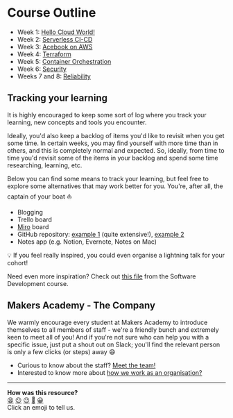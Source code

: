 # Course Outline

- Week 1: [Hello Cloud World!](hello-cloud-world/)
- Week 2: [Serverless CI-CD](serverless-cicd/)
- Week 3: [Acebook on AWS](acebook-on-aws/)
- Week 4: [Terraform](terraform/)
- Week 5: [Container Orchestration](kubernetes/)
- Week 6: [Security](security)
- Weeks 7 and 8: [Reliability](reliability/)


## Tracking your learning

It is highly encouraged to keep some sort of log where you track your learning, new concepts and tools you encounter.

Ideally, you'd also keep a backlog of items you'd like to revisit when you get some time. In certain weeks, you may find yourself with more time than in others, and this is completely normal and expected. So, ideally, from time to time you'd revisit some of the items in your backlog and spend some time researching, learning, etc.

Below you can find some means to track your learning, but feel free to explore some alternatives that may work better for you. You're, after all, the captain of your boat :boat:

- Blogging
- Trello board
- [Miro](https://miro.com/) board
- GitHub repository: [example 1](https://github.com/amitness/learning) (quite extensive!), [example 2](https://github.com/chiubaca/learning)
- Notes app (e.g. Notion, Evernote, Notes on Mac)

:bulb: If you feel really inspired, you could even organise a lightning talk for your cohort!

Need even more inspiration? Check out [this file](https://github.com/makersacademy/course/blob/main/goals/self_directed_learning/resources/tracking_your_learning.md) from the Software Development course.


## Makers Academy - The Company

We warmly encourage every student at Makers Academy to introduce themselves to all members of staff - we're a friendly bunch and extremely keen to meet all of you! And if you're not sure who can help you with a specific issue, just put a shout out on Slack; you'll find the relevant person is only a few clicks (or steps) away :smile:

- Curious to know about the staff? [Meet the team!](http://www.makersacademy.com/team/)
- Interested to know more about [how we work as an organisation?](https://blog.makersacademy.com/search?q=management)

<!-- BEGIN GENERATED SECTION DO NOT EDIT -->

---

**How was this resource?**  
[😫](https://airtable.com/shrUJ3t7KLMqVRFKR?prefill_Repository=devops-course&prefill_File=course_outline.md&prefill_Sentiment=😫) [😕](https://airtable.com/shrUJ3t7KLMqVRFKR?prefill_Repository=devops-course&prefill_File=course_outline.md&prefill_Sentiment=😕) [😐](https://airtable.com/shrUJ3t7KLMqVRFKR?prefill_Repository=devops-course&prefill_File=course_outline.md&prefill_Sentiment=😐) [🙂](https://airtable.com/shrUJ3t7KLMqVRFKR?prefill_Repository=devops-course&prefill_File=course_outline.md&prefill_Sentiment=🙂) [😀](https://airtable.com/shrUJ3t7KLMqVRFKR?prefill_Repository=devops-course&prefill_File=course_outline.md&prefill_Sentiment=😀)  
Click an emoji to tell us.

<!-- END GENERATED SECTION DO NOT EDIT -->
